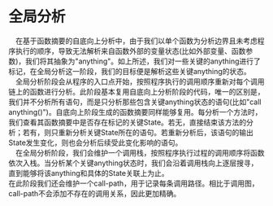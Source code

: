 # 全局分析
&emsp;在基于函数摘要的自底向上分析中，由于我们以单个函数为分析边界且未考虑程序执行的顺序，导致无法解析来自函数外部的变量状态(比如外部变量、函数参数)，我们将其抽象为"anything"。如上所述，我们对一些关键的anything进行了标记，在全局分析这一阶段，我们的目标便是解析这些关键anything的状态。<br>
&emsp;全局分析阶段会从程序的入口点开始，按照程序执行的调用顺序重新对每个调用链上的函数进行分析。此阶段基本复用自底向上分析阶段的代码，唯一的区别是，我们并不分析所有语句，而是只分析那些包含关键anything状态的语句(比如"call anything()")。自底向上阶段生成的函数摘要同样能够复用。每分析一个方法时，我们查看其函数摘要中是否存在标记的关键State。若无，直接结束该方法的分析；若有，则只重新分析关键State所在的语句。若重新分析后，该语句的输出State发生变化，则也会分析后续受此变化影响的语句。<br>
&emsp;在全局分析阶段，我们会维护一个调用栈，按照程序执行过程的调用顺序将函数依次入栈。当分析某个关键anything状态时，我们会沿着调用栈向上逐层搜寻，直到能够将该anything和具体的State关联上为止。<br>
在此阶段我们还会维护一个call-path，用于记录每条调用路径。相比于调用图，call-path不会添加不存在的调用关系，因此更加精确。
